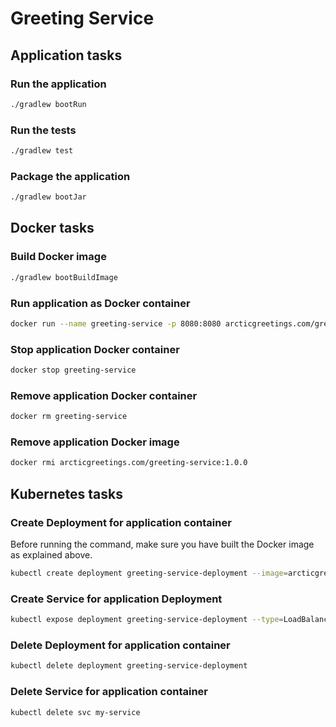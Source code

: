 # Greeting Service

## Application tasks

### Run the application

```bash
./gradlew bootRun
```

### Run the tests

```bash
./gradlew test
```

### Package the application

```bash
./gradlew bootJar
```

## Docker tasks

### Build Docker image

```bash
./gradlew bootBuildImage
```

### Run application as Docker container

```bash
docker run --name greeting-service -p 8080:8080 arcticgreetings.com/greeting-service:1.0.0
```

### Stop application Docker container

```bash
docker stop greeting-service
```

### Remove application Docker container

```bash
docker rm greeting-service
```

### Remove application Docker image

```bash
docker rmi arcticgreetings.com/greeting-service:1.0.0
```

## Kubernetes tasks

### Create Deployment for application container

Before running the command, make sure you have built the Docker image as explained above.

```bash
kubectl create deployment greeting-service-deployment --image=arcticgreetings.com/greeting-service:1.0.0
```

### Create Service for application Deployment

```bash
kubectl expose deployment greeting-service-deployment --type=LoadBalancer --name=my-service --port=8080
```

### Delete Deployment for application container

```bash
kubectl delete deployment greeting-service-deployment
```

### Delete Service for application container

```bash
kubectl delete svc my-service
```